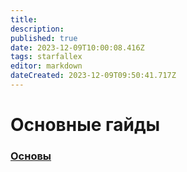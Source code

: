 ```yaml
---
title: 
description: 
published: true
date: 2023-12-09T10:00:08.416Z
tags: starfallex
editor: markdown
dateCreated: 2023-12-09T09:50:41.717Z
---
```


# Основные гайды

### [Основы](/StarfallEx/Base)